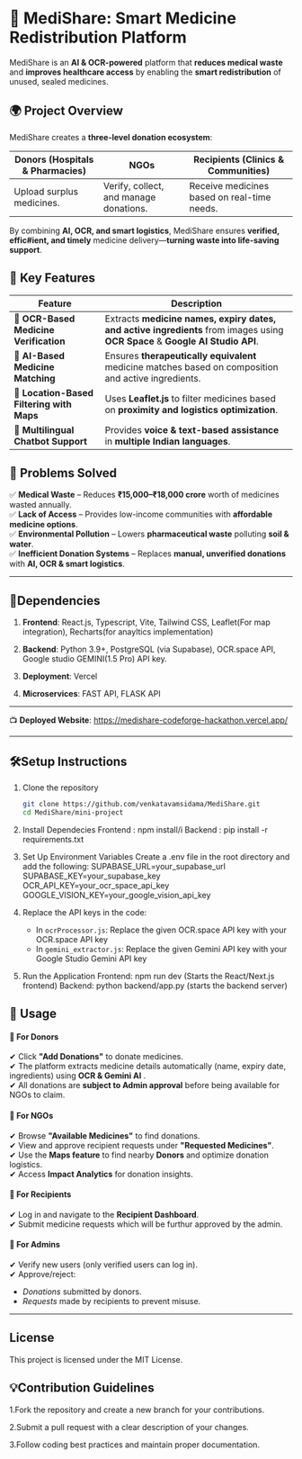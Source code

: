 

# 🏥 MediShare: Smart Medicine Redistribution Platform

MediShare is an **AI & OCR-powered** platform that **reduces medical waste** and **improves healthcare access** by enabling the **smart redistribution** of unused, sealed medicines.  

## 🌍 Project Overview  
MediShare creates a **three-level donation ecosystem**:  

|  Donors (Hospitals & Pharmacies) |  NGOs |  Recipients (Clinics & Communities) |
|-------------------------------------|--------|--------------------------------------|
| Upload surplus medicines. | Verify, collect, and manage donations. | Receive medicines based on real-time needs. |

By combining **AI, OCR, and smart logistics**, MediShare ensures **verified, effic#ient, and timely** medicine delivery—**turning waste into life-saving support**.  



## 🚀 Key Features  

| Feature  | Description |
|----------|------------|
| 📄 **OCR-Based Medicine Verification** | Extracts **medicine names, expiry dates, and active ingredients** from images using **OCR Space** & **Google AI Studio API**. |
| 🧠 **AI-Based Medicine Matching** | Ensures **therapeutically equivalent** medicine matches based on composition and active ingredients. |
| 📍 **Location-Based Filtering with Maps** | Uses **Leaflet.js** to filter medicines based on **proximity and logistics optimization**. |
| 💬 **Multilingual Chatbot Support** | Provides **voice & text-based assistance** in **multiple Indian languages**. |




## 🎯 Problems Solved  

✅ **Medical Waste** – Reduces **₹15,000–₹18,000 crore** worth of medicines wasted annually.  
✅ **Lack of Access** – Provides low-income communities with **affordable medicine options**.  
✅ **Environmental Pollution** – Lowers **pharmaceutical waste** polluting **soil & water**.  
✅ **Inefficient Donation Systems** – Replaces **manual, unverified donations** with **AI, OCR & smart logistics**.  

---
## 🔗Dependencies

1. **Frontend**: 
React.js, Typescript, Vite,
Tailwind CSS,
Leaflet(For map integration),
Recharts(for anayltics implementation)


2. **Backend**:
Python 3.9+,
PostgreSQL (via Supabase),
OCR.space API, 
Google studio GEMINI(1.5 Pro) API key.


3. **Deployment**:
Vercel

3. **Microservices**:
FAST API,
FLASK API
---


📺 **Deployed Website**: https://medishare-codeforge-hackathon.vercel.app/


---

## 🛠️Setup Instructions 
1. Clone the repository
   
   ```bash
   git clone https://github.com/venkatavamsidama/MediShare.git
   cd MediShare/mini-project
   ```
   
2. Install Dependecies
   Frontend : npm install/i
   Backend : pip install -r requirements.txt
   
3. Set Up Environment Variables
   Create a .env file in the root directory and add the following:
   SUPABASE_URL=your_supabase_url
   SUPABASE_KEY=your_supabase_key
   OCR_API_KEY=your_ocr_space_api_key
   GOOGLE_VISION_KEY=your_google_vision_api_key

4. Replace the API keys in the code:
   - In `ocrProcessor.js`: Replace the given OCR.space API key with your OCR.space API key
   - In `gemini_extractor.js`: Replace the given Gemini API key with your Google Studio Gemini API key
   
5. Run the Application
   Frontend: npm run dev  (Starts the React/Next.js frontend)
   Backend: python backend/app.py (starts the backend server) 

## 📌 Usage  

#### **🔹 For Donors**  
✔ Click **"Add Donations"** to donate medicines.           
✔ The platform extracts medicine details automatically (name, expiry date, ingredients) using **OCR & Gemini AI** .                    
✔ All donations are **subject to Admin approval** before being available for NGOs to claim.  

#### **🔹 For NGOs**  
✔ Browse **"Available Medicines"** to find donations.  
✔ View and approve recipient requests under **"Requested Medicines"**.  
✔ Use the **Maps feature** to find nearby **Donors** and optimize donation logistics.  
✔ Access **Impact Analytics** for donation insights.  

#### **🔹 For Recipients**  
✔ Log in and navigate to the **Recipient Dashboard**.  
✔ Submit medicine requests which will be furthur approved by the admin.  

#### **🔹 For Admins**  
✔ Verify new users (only verified users can log in).  
✔ Approve/reject:  
   - *Donations* submitted by donors.  
   - *Requests* made by recipients to prevent misuse.  

---

## License
This project is licensed under the MIT License.

## 💡Contribution Guidelines
1.Fork the repository and create a new branch for your contributions.

2.Submit a pull request with a clear description of your changes.

3.Follow coding best practices and maintain proper documentation.

